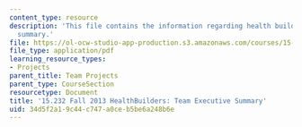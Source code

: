 ```yaml
---
content_type: resource
description: 'This file contains the information regarding health builders: team executive
  summary.'
file: https://ol-ocw-studio-app-production.s3.amazonaws.com/courses/15-232-business-model-innovation-global-health-in-frontier-markets-fall-2013/34d5f2a19c44c747a0ceb5be6a248b6e_MIT15_232F13_t4_excsummary.pdf
file_type: application/pdf
learning_resource_types:
- Projects
parent_title: Team Projects
parent_type: CourseSection
resourcetype: Document
title: '15.232 Fall 2013 HealthBuilders: Team Executive Summary'
uid: 34d5f2a1-9c44-c747-a0ce-b5be6a248b6e
---
```

